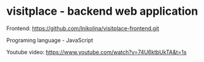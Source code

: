 # visitplace - backend web application

Frontend: https://github.com/lnikolina/visitplace-frontend.git

Programing language - JavaScript

Youtube video: https://www.youtube.com/watch?v=74U6ktbUkTA&t=1s
